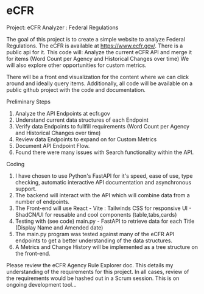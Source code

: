 # eCFR
Project: eCFR Analyzer : Federal Regulations

The goal of this project is to create a simple website to analyze Federal Regulations. The eCFR is available at https://www.ecfr.gov/. There is a public api for it.
This code will:
Analyze the current eCFR API and merge it for items (Word Count per Agency and Historical Changes over time)
We will also explore other opportunities for custom metrics.

There will be a front end visualization for the content where we can click around and ideally query items. 
Additionally, all code will be available on a public github project with the code and documentation.

Preliminary Steps
1.  Analyze the API Endpoints at ecfr.gov
2.  Understand current data structures of each Endpoint
3.  Verify data Endpoints to fullfill requirements (Word Count per Agency and Historical Changes over time)
4.  Review data Endpoints to expand on for Custom Metrics
5.  Document API Endpoint Flow.
6.  Found there were many issues with Search functionality within the API.

Coding
1. I have chosen to use Python's FastAPI for it's speed, ease of use, type checking, automatic interactive API documentation and asynchronous support.
2. The backend will interact with the API which will combine data from a number of endpoints.
3. The Front-end will use React - Vite : Tailwinds CSS for responsive UI - ShadCN/UI for reusable and cool components (table,tabs,cards)
4. Testing with (see code) main.py - FastAPI to retrieve data for each Title (Display Name and Amended date)
5. The main.py program was tested against many of the eCFR API endpoints to get a better understanding of the data structures.
6. A Metrics and Change History will be implemented as a tree structure on the front-end.

Please review the eCFR Agency Rule Explorer doc.  This details my understanding of the requirements for this project.
In all cases, review of the requirements would be hashed out in a Scrum session. 
This is on ongoing development tool...

